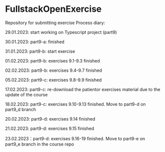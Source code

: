 # FullstackOpenExercise
Repository for submitting exercise
Process diary:

   29.01.2023: start working on Typescript project (part9)
   
   30.01.2023: part9-a: finished
   
   31.01.2023: part9-b: start exercise
   
   01.02.2023: part9-b: exercises 9.1-9.3 finished
    
   02.02.2023: part9-b: exercises 9.4-9.7 finished
   
   05.02.2023: part9-c: exercises 9.8-9.9 finished
   
   17.02.2023: part9-c: re-download the patientor exercises material due to the update of the course
   
   18.02.2023: part9-c: exercises 9.10-9.13 finished. Move to part9-d on part9_d branch
   
   20.02.2023: part9-d: exercises 9.14 finished
   
   21.02.2023: part9-d: exercises 9.15 finished
   
   23.02.2023：part9-d: exercises 9.16-19 finished. Move to part9-e on part9_e branch in the course repo
